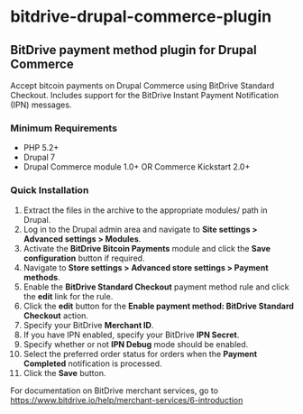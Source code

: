 # bitdrive-drupal-commerce-plugin
## BitDrive payment method plugin for Drupal Commerce

Accept bitcoin payments on Drupal Commerce using BitDrive Standard Checkout. Includes support for the BitDrive Instant Payment Notification (IPN) messages.

### Minimum Requirements
* PHP 5.2+
* Drupal 7
* Drupal Commerce module 1.0+ OR Commerce Kickstart 2.0+

### Quick Installation
1. Extract the files in the archive to the appropriate modules/ path in Drupal.
2. Log in to the Drupal admin area and navigate to **Site settings > Advanced settings > Modules**.
3. Activate the **BitDrive Bitcoin Payments** module and click the **Save configuration** button if required.
4. Navigate to **Store settings > Advanced store settings > Payment methods**.
5. Enable the **BitDrive Standard Checkout** payment method rule and click the **edit** link for the rule.
6. Click the **edit** button for the **Enable payment method: BitDrive Standard Checkout** action.
7. Specify your BitDrive **Merchant ID**.
8. If you have IPN enabled, specify your BitDrive **IPN Secret**.
9. Specify whether or not **IPN Debug** mode should be enabled.
10. Select the preferred order status for orders when the **Payment Completed** notification is processed.
11. Click the **Save** button.

For documentation on BitDrive merchant services, go to https://www.bitdrive.io/help/merchant-services/6-introduction
